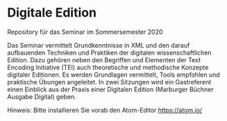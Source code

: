 # Digitale Edition
Repository für das Seminar im Sommersemester 2020 

Das Seminar vermittelt Grundkenntnisse in XML und den darauf aufbauenden Techniken und Praktiken der digitalen wissenschaftlichen Edition. Dazu gehören neben den Begriffen und Elementen der Text Encoding Initiative (TEI) auch theoretische und methodische Konzepte digitaler Editionen. Es werden Grundlagen vermittelt, Tools empfohlen und praktische Übungen angeleitet. In zwei Sitzungen wird ein Gastreferent einen Einblick aus der Praxis einer Digitalen Edition (Marburger Büchner Ausgabe Digital) geben.

Hinweis: Bitte installieren Sie vorab den Atom-Editor https://atom.io/

